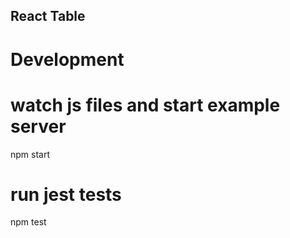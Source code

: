 React Table
---

# Development

# watch js files and start example server
npm start

# run jest tests
npm test
